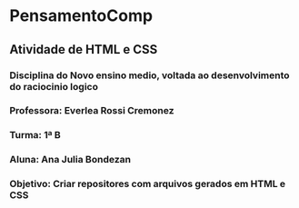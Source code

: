 # PensamentoComp
## Atividade de HTML e CSS
### Disciplina do Novo ensino medio, voltada ao desenvolvimento do raciocinio logico
### Professora: Everlea Rossi Cremonez
### Turma: 1ª B
### Aluna: Ana Julia Bondezan
### Objetivo: Criar repositores com arquivos gerados em HTML e CSS
